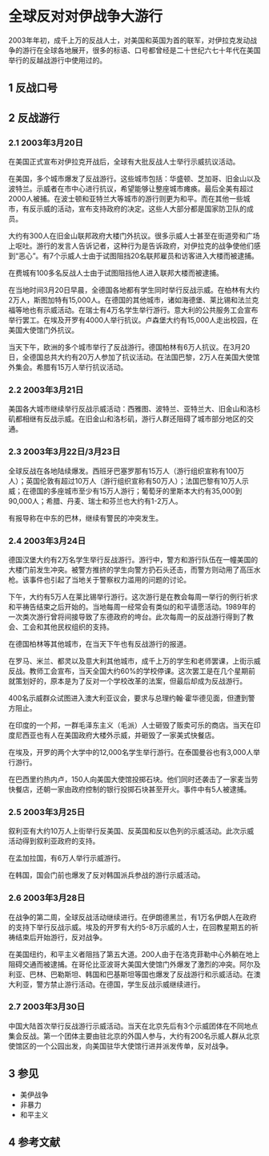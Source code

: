 # 全球反对对伊战争大游行



2003年年初，成千上万的反战人士，对美国和英国为首的联军，对伊拉克发动战争的游行在全球各地展开，很多的标语、口号都曾经是二十世纪六七十年代在美国举行的反越战游行中使用过的。



## 1 反战口号



## 2 反战游行



### 2.1 2003年3月20日

在美国正式宣布对伊拉克开战后，全球有大批反战人士举行示威抗议活动。

在美国，多个城市爆发了反战游行。这些城市包括：华盛顿、芝加哥、旧金山以及波特兰。示威者在市中心进行抗议，希望能够让整座城市瘫痪。最后全美有超过2000人被捕。在波士顿和亚特兰大等城市的游行则更为和平。而在其他一些城市，有反示威的活动，宣布支持政府的决定。这些人大部分都是国家防卫队的成员。

大约有300人在旧金山联邦政府大楼门外抗议。很多示威人士甚至在街道旁和广场上呕吐。游行的发言人告诉记者，这种行为是告诉政府，对伊拉克的战争使他们感到“恶心”。有7个示威人士由于试图阻挡20名联邦雇员和访客进入大楼而被逮捕。

在费城有100多名反战人士由于试图阻挡他人进入联邦大楼而被逮捕。

在当地时间3月20日早晨，全德国各地都有学生同时举行反战示威。在柏林有大约2万人，斯图加特有15,000人。在德国的其他城市，诸如海德堡、莱比锡和法兰克福等地也有示威活动。在瑞士有4万名学生举行游行。意大利的公共服务工会宣布举行罢工。在埃及开罗有4000人举行抗议。卢森堡大约有15,000人走出校园，在美国大使馆门外抗议。

当天下午，欧洲的多个城市举行了反战游行。德国柏林有6万人抗议。在3月20日，全德国总共大约有20万人参加了抗议活动。在法国巴黎，2万人在美国大使馆外集会。希腊有15万人举行抗议活动。



### 2.2 2003年3月21日

美国各大城市继续举行反战示威活动：西雅图、波特兰、亚特兰大、旧金山和洛杉矶都相继有反战示威。在旧金山和洛杉矶，游行人群还阻碍了城市部分地区的交通。



### 2.3 2003年3月22日/3月23日

全球反战在各地陆续爆发。西班牙巴塞罗那有15万人（游行组织宣称有100万人）；英国伦敦有超过10万人（游行组织宣称有50万人）；法国巴黎有10万人示威；在德国的多座城市至少有15万人游行；葡萄牙的里斯本大约有35,000到90,000人；希腊、丹麦、瑞士和芬兰也大约有1-2万人。

有报导称在中东的巴林，继续有警民的冲突发生。



### 2.4 2003年3月24日

德国汉堡大约有2万名学生举行反战游行。游行中，警方和游行队伍在一幢美国的大楼门前发生冲突。被警方推挤的学生向警方扔石头还击，而警方则动用了高压水枪。该事件也引起了当地关于警察权力滥用的问题的讨论。

下午，大约有5万人在莱比锡举行游行。这次游行是在教会每周一举行的例行祈求和平祷告结束之后开始的。当地每周一经常会有类似的和平请愿活动。1989年的一次类次游行曾将间接导致了东德政府的垮台。此次每周一的反战游行得到了教会、工会和其他民权组织的支持。

在德国柏林等其他城市，在当天下午也有反战游行的报道。

在罗马、米兰、都灵以及意大利其他城市，成千上万的学生和老师罢课，上街示威反战。教师工会宣布，当天全国大约60%的学校停课。这次罢工是在几个星期前就策划好的，原本是为了反对一个学校改革的法案，但最后却成为反战游行。

400名示威群众试图进入澳大利亚议会，要求与总理约翰·霍华德见面，但遭到警方阻止。

在印度的一个邦，一群毛泽东主义（毛派）人士砸毁了贩卖可乐的商店。当天在印度尼西亚也有人在美国政府大楼外示威，并砸毁了一家美式快餐店。

在埃及，开罗的两个大学中的12,000名学生举行游行。在泰国曼谷也有3,000人举行游行。

在巴西里约热内卢，150人向美国大使馆投掷石块。他们同时还袭击了一家麦当劳快餐店，还朝一家由政府控制的银行投掷石块甚至开火。事件中有5人被逮捕。



### 2.5 2003年3月25日

叙利亚有大约10万人上街举行反美国、反英国和反以色列的示威活动。此次示威活动得到叙利亚政府的支持。

在孟加拉国，有6万人举行示威游行。

在韩国，国会门前也爆发了反对韩国派兵参战的游行示威活动。



### 2.6 2003年3月28日

在战争的第二周，全球反战活动继续进行。在伊朗德黑兰，有1万名伊朗人在政府的支持下举行反战示威。埃及的开罗有大约5-8万示威的人士，在回教星期五的祈祷结束后开始游行，反对战争。

在美国纽约，和平主义者阻挡了第五大道。200人由于在洛克菲勒中心外躺在地上阻碍交通而被逮捕。在哥伦比亚波哥大美国大使馆门外爆发了激烈的冲突。阿尔及利亚、巴林、巴勒斯坦、韩国和巴基斯坦等国也爆发了反战游行和示威活动。在澳大利亚，警方禁止游行活动。在德国，学生反战示威继续进行。



### 2.7 2003年3月30日

中国大陆首次举行反战游行示威活动。当天在北京先后有3个示威团体在不同地点集会反战。第一个团体主要由驻北京的外国人参与，大约有200名示威人群从北京使馆区的一个公园出发，向美国驻华大使馆行进并派发传单，反对战争。



## 3 参见

* 美伊战争
* 非暴力
* 和平主义



## 4 参考文献



